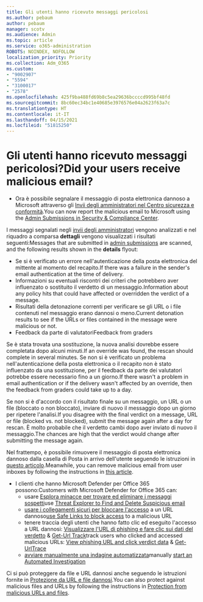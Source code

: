 ```yaml
---
title: Gli utenti hanno ricevuto messaggi pericolosi
ms.author: pebaum
author: pebaum
manager: scotv
ms.audience: Admin
ms.topic: article
ms.service: o365-administration
ROBOTS: NOINDEX, NOFOLLOW
localization_priority: Priority
ms.collection: Adm_O365
ms.custom:
- "9002907"
- "5594"
- "3100017"
- "2578"
ms.openlocfilehash: 425f9ba488fd69b8c5ea29636bccccd995bf48fd
ms.sourcegitcommit: 8bc60ec34bc1e40685e3976576e04a2623f63a7c
ms.translationtype: HT
ms.contentlocale: it-IT
ms.lasthandoff: 04/15/2021
ms.locfileid: "51815250"
---
```

# <a name="did-your-users-receive-malicious-email"></a><span data-ttu-id="774cf-102">Gli utenti hanno ricevuto messaggi pericolosi?</span><span class="sxs-lookup"><span data-stu-id="774cf-102">Did your users receive malicious email?</span></span>

- <span data-ttu-id="774cf-103">Ora è possibile segnalare il messaggio di posta elettronica dannoso a Microsoft attraverso gli [Invii degli amministratori nel Centro sicurezza e conformità](https://sip.protection.office.com/reportsubmission).</span><span class="sxs-lookup"><span data-stu-id="774cf-103">You can now report the malicious email to Microsoft using the [Admin Submissions in Security & Compliance Center](https://sip.protection.office.com/reportsubmission).</span></span>

<span data-ttu-id="774cf-104">I messaggi segnalati negli [invii degli amministratori](https://sip.protection.office.com/reportsubmission) vengono analizzati e nel riquadro a comparsa **dettagli** vengono visualizzati i risultati seguenti:</span><span class="sxs-lookup"><span data-stu-id="774cf-104">Messages that are submitted in [admin submissions](https://sip.protection.office.com/reportsubmission) are scanned, and the following results shown in the **details** flyout:</span></span>

- <span data-ttu-id="774cf-105">Se si è verificato un errore nell'autenticazione della posta elettronica del mittente al momento del recapito.</span><span class="sxs-lookup"><span data-stu-id="774cf-105">If there was a failure in the sender's email authentication at the time of delivery.</span></span>
- <span data-ttu-id="774cf-106">Informazioni su eventuali riscontri dei criteri che potrebbero aver influenzato o sostituito il verdetto di un messaggio.</span><span class="sxs-lookup"><span data-stu-id="774cf-106">Information about any policy hits that could have affected or overridden the verdict of a message.</span></span>
- <span data-ttu-id="774cf-107">Risultati della detonazione correnti per verificare se gli URL o i file contenuti nel messaggio erano dannosi o meno.</span><span class="sxs-lookup"><span data-stu-id="774cf-107">Current detonation results to see if the URLs or files contained in the message were malicious or not.</span></span>
- <span data-ttu-id="774cf-108">Feedback da parte di valutatori</span><span class="sxs-lookup"><span data-stu-id="774cf-108">Feedback from graders</span></span>

<span data-ttu-id="774cf-109">Se è stata trovata una sostituzione, la nuova analisi dovrebbe essere completata dopo alcuni minuti.</span><span class="sxs-lookup"><span data-stu-id="774cf-109">If an override was found, the rescan should complete in several minutes.</span></span> <span data-ttu-id="774cf-110">Se non si è verificato un problema nell'autenticazione della posta elettronica o il recapito non è stato influenzato da una sostituzione, per il feedback da parte dei valutatori potrebbe essere necessario fino a un giorno.</span><span class="sxs-lookup"><span data-stu-id="774cf-110">If there wasn't a problem in email authentication or if the delivery wasn't affected by an override, then the feedback from graders could take up to a day.</span></span>

<span data-ttu-id="774cf-111">Se non si è d'accordo con il risultato finale su un messaggio, un URL o un file (bloccato o non bloccato), inviare di nuovo il messaggio dopo un giorno per ripetere l'analisi.</span><span class="sxs-lookup"><span data-stu-id="774cf-111">If you disagree with the final verdict on a message, URL or file (blocked vs. not blocked), submit the message again after a day for rescan.</span></span> <span data-ttu-id="774cf-112">È molto probabile che il verdetto cambi dopo aver inviato di nuovo il messaggio.</span><span class="sxs-lookup"><span data-stu-id="774cf-112">The chances are high that the verdict would change after submitting the message again.</span></span>

<span data-ttu-id="774cf-113">Nel frattempo, è possibile rimuovere il messaggio di posta elettronica dannoso dalla casella di Posta in arrivo dell'utente seguendo le istruzioni in [questo articolo](https://docs.microsoft.com/microsoft-365/compliance/search-for-and-delete-messages-in-your-organization).</span><span class="sxs-lookup"><span data-stu-id="774cf-113">Meanwhile, you can remove malicious email from user inboxes by following the instructions in [this article](https://docs.microsoft.com/microsoft-365/compliance/search-for-and-delete-messages-in-your-organization).</span></span>

- <span data-ttu-id="774cf-114">I clienti che hanno Microsoft Defender per Office 365 possono:</span><span class="sxs-lookup"><span data-stu-id="774cf-114">Customers with Microsoft Defender for Office 365 can:</span></span>
    - <span data-ttu-id="774cf-115">usare [Esplora minacce per trovare ed eliminare i messaggi sospetti](https://docs.microsoft.com/microsoft-365/security/office-365-security/investigate-malicious-email-that-was-delivered)</span><span class="sxs-lookup"><span data-stu-id="774cf-115">use [Threat Explorer to Find and Delete Suspicious email](https://docs.microsoft.com/microsoft-365/security/office-365-security/investigate-malicious-email-that-was-delivered)</span></span>
    - <span data-ttu-id="774cf-116">[usare i collegamenti sicuri per bloccare l'accesso](https://docs.microsoft.com/microsoft-365/security/office-365-security/atp-safe-links) a un URL dannoso</span><span class="sxs-lookup"><span data-stu-id="774cf-116">[use Safe Links to block access](https://docs.microsoft.com/microsoft-365/security/office-365-security/atp-safe-links) to a malicious URL</span></span>
    - <span data-ttu-id="774cf-117">tenere traccia degli utenti che hanno fatto clic ed eseguito l'accesso a URL dannosi: [Visualizzare l'URL di phishing e fare clic sui dati del verdetto](https://docs.microsoft.com/microsoft-365/security/office-365-security/threat-explorer) & [Get-Url Track](https://docs.microsoft.com/powershell/module/exchange/get-urltrace)</span><span class="sxs-lookup"><span data-stu-id="774cf-117">track users who clicked and accessed malicious URLs: [View phishing URL and click verdict data](https://docs.microsoft.com/microsoft-365/security/office-365-security/threat-explorer) & [Get-UrlTrace](https://docs.microsoft.com/powershell/module/exchange/get-urltrace)</span></span>
    - <span data-ttu-id="774cf-118">[avviare manualmente una indagine automatizzata](https://docs.microsoft.com/microsoft-365/security/office-365-security/automated-investigation-response-office)</span><span class="sxs-lookup"><span data-stu-id="774cf-118">manually [start an Automated Investigation](https://docs.microsoft.com/microsoft-365/security/office-365-security/automated-investigation-response-office)</span></span>

<span data-ttu-id="774cf-119">Ci si può proteggere da file e URL dannosi anche seguendo le istruzioni fornite in [Protezione da URL e file dannosi](https://docs.microsoft.com/microsoft-365/security/office-365-security/protect-against-threats).</span><span class="sxs-lookup"><span data-stu-id="774cf-119">You can also protect against malicious files and URLs by following the instructions in [Protection from malicious URLs and files](https://docs.microsoft.com/microsoft-365/security/office-365-security/protect-against-threats).</span></span>